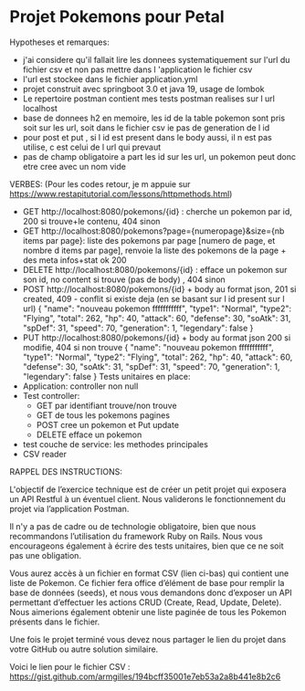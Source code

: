 # Projet Pokemons pour Petal

Hypotheses et remarques:
- j'ai considere qu'il fallait lire les donnees systematiquement sur l'url du fichier csv et non pas mettre dans l 'application le fichier csv
- l'url est stockee dans le fichier application.yml
- projet construit avec springboot 3.0 et java 19, usage de lombok
- Le repertoire postman contient mes tests postman realises sur l url localhost
- base de donnees h2 en memoire, les id de la table pokemon sont pris soit sur les url, soit dans le fichier csv
ie pas de generation de l id
- pour post et put , si l id est present dans le body aussi, il n est pas utilise, c est celui de  l url qui prevaut
- pas de champ obligatoire a part les id sur les url, un pokemon peut donc etre cree avec un nom vide

VERBES: (Pour les codes retour, je m appuie sur https://www.restapitutorial.com/lessons/httpmethods.html)

- GET  http://localhost:8080/pokemons/{id} : cherche un pokemon par id, 200 si trouve+le contenu, 404 sinon
- GET  http://localhost:8080/pokemons?page={numeropage}&size={nb items par page}:  liste des pokemons par page [numero de page, et nombre d items par page], renvoie la liste des pokemons de la page + des meta infos+stat ok 200
- DELETE  http://localhost:8080/pokemons/{id} : efface un pokemon sur son id, no content si trouve (pas de body) , 404 sinon
- POST  http://localhost:8080/pokemons/{id} + body au format json, 201 si created,  409 - conflit si existe deja (en se basant sur l id present sur l url)
  {
  "name": "nouveau pokemon fffffffffff",
  "type1": "Normal",
  "type2": "Flying",
  "total": 262,
  "hp": 40,
  "attack": 60,
  "defense": 30,
  "soAtk": 31,
  "spDef": 31,
  "speed": 70,
  "generation": 1,
  "legendary": false
  }
- PUT http://localhost:8080/pokemons/{id} + body au format json  200 si modifie, 404 si non trouve
  {
  "name": "nouveau pokemon fffffffffff",
  "type1": "Normal",
  "type2": "Flying",
  "total": 262,
  "hp": 40,
  "attack": 60,
  "defense": 30,
  "soAtk": 31,
  "spDef": 31,
  "speed": 70,
  "generation": 1,
  "legendary": false
  }
Tests unitaires en place:
- Application: controller non null
- Test controller:
  - GET par identifiant trouve/non trouve
  - GET de tous les pokemons pagines
  - POST cree un pokemon et Put update
  - DELETE efface un pokemon
- test couche de service: les methodes principales
- CSV reader

RAPPEL DES INSTRUCTIONS:

L'objectif de l’exercice technique est de créer un petit projet qui exposera un API Restful à un éventuel client. Nous validerons le fonctionnement du projet via l’application Postman.

Il n'y a pas de cadre ou de technologie obligatoire, bien que nous recommandons l’utilisation du framework Ruby on Rails. Nous vous encourageons également à écrire des tests unitaires, bien que ce ne soit pas une obligation.

Vous aurez accès à un fichier en format CSV (lien ci-bas) qui contient une liste de Pokemon. Ce fichier fera office d’élément de base pour remplir la base de données (seeds), et nous vous demandons donc d’exposer un API permettant d’effectuer les actions CRUD (Create, Read, Update, Delete). Nous aimerions également obtenir une liste paginée de tous les Pokemon présents dans le fichier.

Une fois le projet terminé vous devez nous partager le lien du projet dans votre GitHub ou autre solution similaire.

Voici le lien pour le fichier CSV : https://gist.github.com/armgilles/194bcff35001e7eb53a2a8b441e8b2c6
